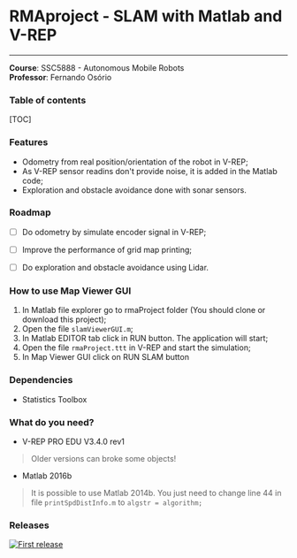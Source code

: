 # RMAproject - SLAM with Matlab and V-REP
----------


**Course**: SSC5888 - Autonomous Mobile Robots  
**Professor**: Fernando Osório


### Table of contents
[TOC]



### Features
- Odometry from real position/orientation of the robot in V-REP;
- As V-REP sensor readins don't provide noise, it is added in the Matlab code;
- Exploration and obstacle avoidance done with sonar sensors.



### Roadmap
- [ ] Do odometry by simulate encoder signal in V-REP;
- [ ] Improve the performance of grid map printing;
- [ ] Do exploration and obstacle avoidance using Lidar.


### How to use Map Viewer GUI
1. In Matlab file explorer go to rmaProject folder (You should clone or download this project);
2. Open the file `slamViewerGUI.m`;
3. In Matlab EDITOR tab click in RUN button. The application will start;
4. Open the file `rmaProject.ttt` in V-REP and start the simulation;
5. In Map Viewer GUI click on RUN SLAM button



### Dependencies
- Statistics Toolbox



### What do you need?
- V-REP PRO EDU V3.4.0 rev1
> Older versions can broke some objects!

- Matlab 2016b
> It is possible to use Matlab 2014b. You just need to change line 44 in file `printSpdDistInfo.m` to `algstr = algorithm;`



### Releases
[![First release](https://img.shields.io/badge/Release-v1.0.0-brightgreen.svg?style=flat)](https://github.com/laercio-barbosa/rmaProject/releases/tag/v1.0.0)



[//]: # (These are reference links used in the body of this note and get stripped out when the markdown processor does its job. There is no need to format nicely because it shouldn't be seen)


[Second release]:<https://github.com/laercio-barbosa/rmaProject/releases/tag/v1.0.0>

